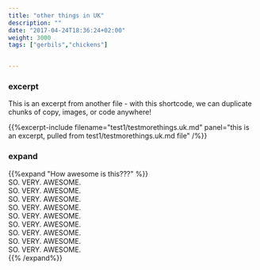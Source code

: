 ```yaml
---
title: "other things in UK"
description: ""
date: "2017-04-24T18:36:24+02:00"
weight: 3000
tags: ["gerbils","chickens"]


---
```


### excerpt

This is an excerpt from another file - with this shortcode, we can duplicate chunks of copy, images, or code anywhere!
<!--more-->

{{%excerpt-include filename="test1/testmorethings.uk.md" panel="this is an excerpt, pulled from test1/testmorethings.uk.md file" /%}}


### expand

{{%expand "How awesome is this???" %}}<br />
SO. VERY. AWESOME.<br />
SO. VERY. AWESOME.<br />
SO. VERY. AWESOME.<br />
SO. VERY. AWESOME.<br />
SO. VERY. AWESOME.<br />
SO. VERY. AWESOME.<br />
SO. VERY. AWESOME.<br />
SO. VERY. AWESOME.<br />
SO. VERY. AWESOME.<br />
{{% /expand%}}

